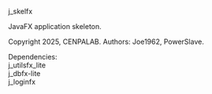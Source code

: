 j_skelfx

JavaFX application skeleton.  

Copyright 2025, CENPALAB.
Authors: Joe1962, PowerSlave.

Dependencies:  
j_utilsfx_lite  
j_dbfx-lite  
j_loginfx

